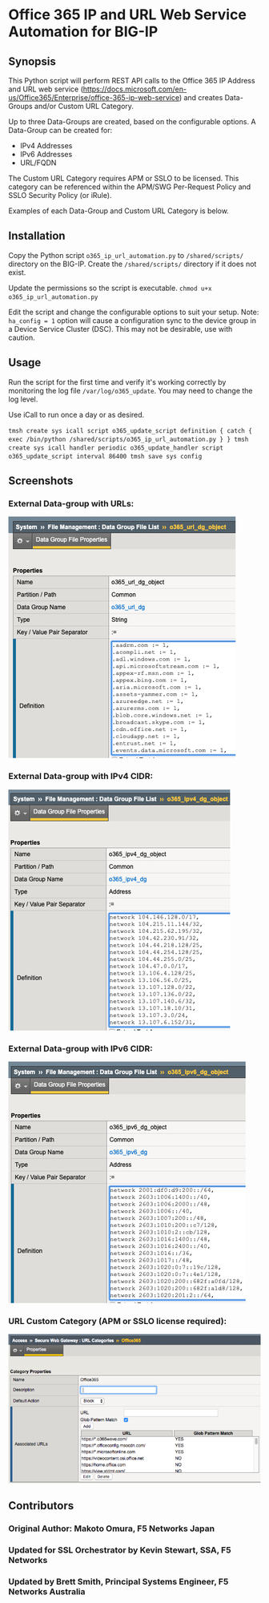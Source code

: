 # Office 365 IP and URL Web Service Automation for BIG-IP

## Synopsis

This Python script will perform REST API calls to the Office 365 IP Address and URL web service (https://docs.microsoft.com/en-us/Office365/Enterprise/office-365-ip-web-service) and creates Data-Groups and/or Custom URL Category.

Up to three Data-Groups are created, based on the configurable options. A Data-Group can be created for:
- IPv4 Addresses
- IPv6 Addresses
- URL/FQDN

The Custom URL Category requires APM or SSLO to be licensed. This category can be referenced within the APM/SWG Per-Request Policy and SSLO Security Policy (or iRule).

Examples of each Data-Group and Custom URL Category is below.

## Installation

Copy the Python script `o365_ip_url_automation.py` to `/shared/scripts/` directory on the BIG-IP. Create the `/shared/scripts/` directory if it does not exist.

Update the permissions so the script is executable. `chmod u+x o365_ip_url_automation.py`

Edit the script and change the configurable options to suit your setup. Note: `ha_config = 1` option will cause a configuration sync to the device group in a Device Service Cluster (DSC). This may not be desirable, use with caution.


## Usage

Run the script for the first time and verify it's working correctly by monitoring the log file `/var/log/o365_update`. You may need to change the log level.

Use iCall to run once a day or as desired.

`tmsh create sys icall script o365_update_script definition { catch { exec /bin/python /shared/scripts/o365_ip_url_automation.py } }
tmsh create sys icall handler periodic o365_update_handler script o365_update_script interval 86400
tmsh save sys config`

## Screenshots
### External Data-group with URLs:
 
![o365_url_dg](https://github.com/f5devcentral/f5-office365-ip-url-automation/blob/master/o365_url_dg.png)
 
### External Data-group with IPv4 CIDR:
 
![o365_ipv4_dg](https://github.com/f5devcentral/f5-office365-ip-url-automation/blob/master/o365_ipv4_dg.png)
 
### External Data-group with IPv6 CIDR:
 
![o365_ipv6_dg](https://github.com/f5devcentral/f5-office365-ip-url-automation/blob/master/o365_ipv6_dg.png)
 
### URL Custom Category (APM or SSLO license required):
 
![o365_url_category](https://github.com/f5devcentral/f5-office365-ip-url-automation/blob/master/o365_url_category.png)


## Contributors
### Original Author: Makoto Omura, F5 Networks Japan
### Updated for SSL Orchestrator by Kevin Stewart, SSA, F5 Networks
### Updated by Brett Smith, Principal Systems Engineer, F5 Networks Australia
